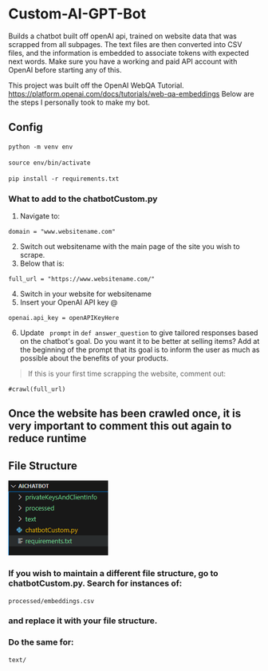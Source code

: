 
 Custom-AI-GPT-Bot
====
<p> 
Builds a chatbot built off openAI api, trained on website data that was scrapped from all subpages. The text files are then converted into CSV files, and the information is embedded to associate tokens with expected next words. Make sure you have a working and paid API account with OpenAI before starting any of this. 
</p>




This project was built off the OpenAI WebQA Tutorial. https://platform.openai.com/docs/tutorials/web-qa-embeddings Below are the steps I personally took to make my bot.

Config
------
```
python -m venv env

source env/bin/activate

pip install -r requirements.txt
```
### What to add to the chatbotCustom.py
1. Navigate to:
```
domain = "www.websitename.com"
```
2. Switch out websitename with the main page of the site you wish to scrape.
3. Below that is:
```
full_url = "https://www.websitename.com/"
```
4. Switch in your website for websitename
5. Insert your OpenAI API key @
```
openai.api_key = openAPIKeyHere
```
6. Update ``` prompt``` in ``` def answer_question ``` to give tailored responses based on the chatbot's goal. Do you want it to be better at selling items? Add at the beginning of the prompt that its goal is to inform the user as much as possible about the benefits of your products.
> If this is your first time scrapping the website, comment out:
``` 
#crawl(full_url) 
```
## **Once the website has been crawled once, it is very important to comment this out again to reduce runtime**

File Structure
-------

![Alt text](https://github.com/danielkamen/Custom-AI-GPT-Bot/blob/main/fileStructure.PNG)

### If you wish to maintain a different file structure, go to chatbotCustom.py. Search for instances of:
``` 
processed/embeddings.csv
```
### and replace it with your file structure.
### Do the same for:
``` 
text/
```
